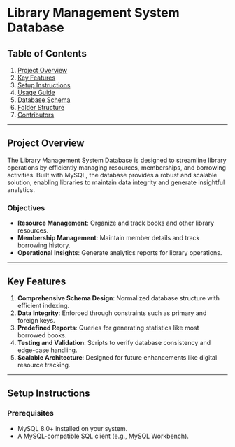 # Library Management System Database

## Table of Contents

1. [Project Overview](#project-overview)
2. [Key Features](#key-features)
3. [Setup Instructions](#setup-instructions)
4. [Usage Guide](#usage-guide)
5. [Database Schema](#database-schema)
6. [Folder Structure](#folder-structure)
7. [Contributors](#contributors)

---

## Project Overview

The Library Management System Database is designed to streamline library operations by efficiently managing resources, memberships, and borrowing activities. Built with MySQL, the database provides a robust and scalable solution, enabling libraries to maintain data integrity and generate insightful analytics.

### Objectives
- **Resource Management**: Organize and track books and other library resources.
- **Membership Management**: Maintain member details and track borrowing history.
- **Operational Insights**: Generate analytics reports for library operations.

---

## Key Features

1. **Comprehensive Schema Design**: Normalized database structure with efficient indexing.
2. **Data Integrity**: Enforced through constraints such as primary and foreign keys.
3. **Predefined Reports**: Queries for generating statistics like most borrowed books.
4. **Testing and Validation**: Scripts to verify database consistency and edge-case handling.
5. **Scalable Architecture**: Designed for future enhancements like digital resource tracking.

---

## Setup Instructions

### Prerequisites
- MySQL 8.0+ installed on your system.
- A MySQL-compatible SQL client (e.g., MySQL Workbench).

